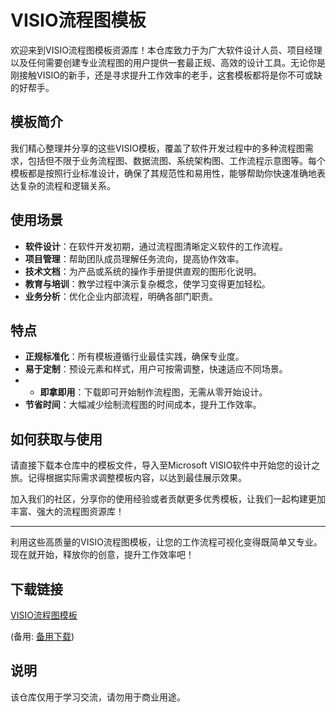 # VISIO流程图模板

欢迎来到VISIO流程图模板资源库！本仓库致力于为广大软件设计人员、项目经理以及任何需要创建专业流程图的用户提供一套最正规、高效的设计工具。无论你是刚接触VISIO的新手，还是寻求提升工作效率的老手，这套模板都将是你不可或缺的好帮手。

## 模板简介

我们精心整理并分享的这些VISIO模板，覆盖了软件开发过程中的多种流程图需求，包括但不限于业务流程图、数据流图、系统架构图、工作流程示意图等。每个模板都是按照行业标准设计，确保了其规范性和易用性，能够帮助你快速准确地表达复杂的流程和逻辑关系。

## 使用场景

- **软件设计**：在软件开发初期，通过流程图清晰定义软件的工作流程。
- **项目管理**：帮助团队成员理解任务流向，提高协作效率。
- **技术文档**：为产品或系统的操作手册提供直观的图形化说明。
- **教育与培训**：教学过程中演示复杂概念，使学习变得更加轻松。
- **业务分析**：优化企业内部流程，明确各部门职责。

## 特点

- **正规标准化**：所有模板遵循行业最佳实践，确保专业度。
- **易于定制**：预设元素和样式，用户可按需调整，快速适应不同场景。
- - **即拿即用**：下载即可开始制作流程图，无需从零开始设计。
- **节省时间**：大幅减少绘制流程图的时间成本，提升工作效率。

## 如何获取与使用

请直接下载本仓库中的模板文件，导入至Microsoft VISIO软件中开始您的设计之旅。记得根据实际需求调整模板内容，以达到最佳展示效果。

加入我们的社区，分享你的使用经验或者贡献更多优秀模板，让我们一起构建更加丰富、强大的流程图资源库！

---

利用这些高质量的VISIO流程图模板，让您的工作流程可视化变得既简单又专业。现在就开始，释放你的创意，提升工作效率吧！

## 下载链接
[VISIO流程图模板](https://pan.quark.cn/s/0f6a935703ca) 

(备用: [备用下载](https://pan.baidu.com/s/128hf9IWMDwZsoapyEFUxXA?pwd=1234))

## 说明

该仓库仅用于学习交流，请勿用于商业用途。
